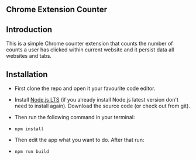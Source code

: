 ## Chrome Extension Counter

## Introduction

This is a simple Chrome counter extension that counts the number of counts a user has clicked within current website and it persist data all websites and tabs.

## Installation

- First clone the repo and open it your favourite code editor.

- Install [Node.js LTS](https://nodejs.org/en/) (if you already install Node.js latest version don't need to install again). Download the source code (or check out from git).

- Then run the following command in your terminal:

- `npm install`

- Then edit the app what you want to do. After that run:

- `npm run build`

